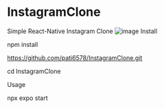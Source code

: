# InstagramClone
Simple React-Native Instagram Clone
![image](https://github.com/pati6578/InstagramClone/assets/59690785/93436a69-7575-4414-b31f-7876bed67fe6)
Install

npm install

https://github.com/pati6578/InstagramClone.git

cd InstagramClone

Usage

npx expo start
